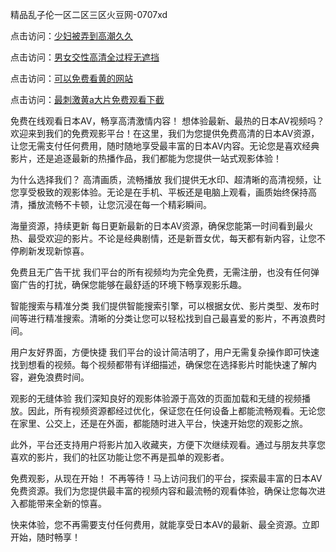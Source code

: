 精品乱子伦一区二区三区火豆网-0707xd


点击访问：<a href="https://gda-c7m.pages.dev/">少妇被弄到高潮久久</a>

点击访问：<a href="https://gfd-5xg.pages.dev/">男女交性高清全过程无遮挡</a>

点击访问：<a href="https://bered.pages.dev/">可以免费看黄的网站</a>

点击访问：<a href="https://cfad.pages.dev/">最刺激黄a大片免费观看下截</a>


免费在线观看日本AV，畅享高清激情内容！
想体验最新、最热的日本AV视频吗？欢迎来到我们的免费观影平台！在这里，我们为您提供免费高清的日本AV资源，让您无需支付任何费用，随时随地享受最丰富的日本AV内容。无论您是喜欢经典影片，还是追逐最新的热播作品，我们都能为您提供一站式观影体验！

为什么选择我们？
高清画质，流畅播放
我们提供无水印、超清晰的高清视频，让您享受极致的观影体验。无论是在手机、平板还是电脑上观看，画质始终保持高清，播放流畅不卡顿，让您沉浸在每一个精彩瞬间。

海量资源，持续更新
每日更新最新的日本AV资源，确保您能第一时间看到最火热、最受欢迎的影片。不论是经典剧情，还是新晋女优，每天都有新内容，让您不停刷新发现新惊喜。

免费且无广告干扰
我们平台的所有视频均为完全免费，无需注册，也没有任何弹窗广告的打扰，确保您能够在最舒适的环境下畅享观影乐趣。

智能搜索与精准分类
我们提供智能搜索引擎，可以根据女优、影片类型、发布时间等进行精准搜索。清晰的分类让您可以轻松找到自己最喜爱的影片，不再浪费时间。

用户友好界面，方便快捷
我们平台的设计简洁明了，用户无需复杂操作即可快速找到想看的视频。每个视频都带有详细描述，确保您在选择影片时能快速了解内容，避免浪费时间。

观影的无缝体验
我们深知良好的观影体验源于高效的页面加载和无缝的视频播放。因此，所有视频资源都经过优化，保证您在任何设备上都能流畅观看。无论您在家里、公交上，还是在外面，都能随时进入平台，快速开始您的观影之旅。

此外，平台还支持用户将影片加入收藏夹，方便下次继续观看。通过与朋友共享您喜欢的影片，我们的社区功能让您不再是孤单的观影者。

免费观影，从现在开始！
不再等待！马上访问我们的平台，探索最丰富的日本AV免费资源。我们为您提供最丰富的视频内容和最流畅的观看体验，确保让您每次进入都能带来全新的惊喜。

快来体验，您不再需要支付任何费用，就能享受日本AV的最新、最全资源。立即开始，随时畅享！


<span style="display:none;">[Canonical link]( https://github.com/768xda/45209 ）</span>
